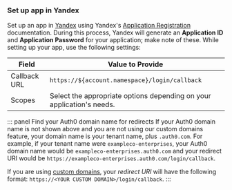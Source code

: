 ### Set up app in Yandex
Set up an app in [Yandex](https://oauth.yandex.ru/client/new) using Yandex's [Application Registration](https://yandex.ru/dev/oauth/doc/dg/tasks/register-client-docpage/) documentation. During this process, Yandex will generate an **Application ID** and **Application Password** for your application; make note of these.
While setting up your app, use the following settings:

| Field | Value to Provide |
| - | - |
| Callback URL | `https://${account.namespace}/login/callback` |
| Scopes | Select the appropriate options depending on your application's needs. |

::: panel Find your Auth0 domain name for redirects
If your Auth0 domain name is not shown above and you are not using our custom domains feature, your domain name is your tenant name, plus `.auth0.com`. For example, if your tenant name were `exampleco-enterprises`, your Auth0 domain name would be `exampleco-enterprises.auth0.com` and your redirect URI would be `https://exampleco-enterprises.auth0.com/login/callback`.

If you are using [custom domains](https://auth0.com/docs/custom-domains), your <dfn data-key="callback">redirect URI</dfn> will have the following format: `https://<YOUR CUSTOM DOMAIN>/login/callback`.
:::